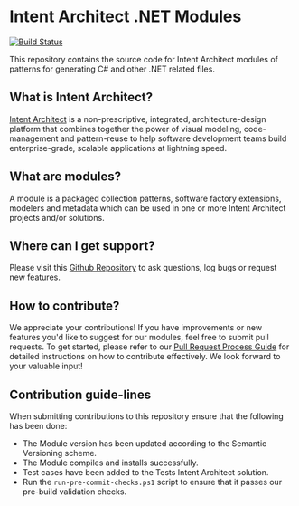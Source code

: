 # Intent Architect .NET Modules

[![Build Status](https://dev.azure.com/intentarchitect/Intent%20Architect/_apis/build/status/IntentSoftware.Intent.Modules.NET?branchName=master)](https://dev.azure.com/intentarchitect/Intent%20Architect/_build/latest?definitionId=4&branchName=master)

This repository contains the source code for Intent Architect modules of patterns for generating C# and other .NET related files.

## What is Intent Architect?

[Intent Architect](http://intentarchitect.com/) is a non-prescriptive, integrated, architecture-design platform that combines together the power of
visual modeling, code-management and pattern-reuse to help software development teams build enterprise-grade, scalable applications at lightning speed.

## What are modules?

A module is a packaged collection patterns, software factory extensions, modelers and metadata which can be used in one or more Intent Architect projects and/or solutions.

## Where can I get support?

Please visit this [Github Repository](https://github.com/IntentSoftware/Support/issues) to ask questions, log bugs or request new features.

## How to contribute?

We appreciate your contributions! If you have improvements or new features you'd like to suggest for our modules, feel free to submit pull requests. To get started, please refer to our [Pull Request Process Guide](docs/external-prs.md) for detailed instructions on how to contribute effectively. We look forward to your valuable input!

## Contribution guide-lines

When submitting contributions to this repository ensure that the following has been done:

- The Module version has been updated according to the Semantic Versioning scheme.
- The Module compiles and installs successfully.
- Test cases have been added to the Tests Intent Architect solution.
- Run the `run-pre-commit-checks.ps1` script to ensure that it passes our pre-build validation checks.
